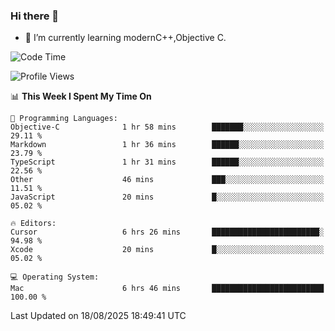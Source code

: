 ### Hi there 👋
- 🌱 I’m currently learning modernC++,Objective C.
<!--
**Asukaki7/Asukaki7** is a ✨ _special_ ✨ repository because its `README.md` (this file) appears on your GitHub profile.

Here are some ideas to get you started:

- 🔭 I’m currently working on ...
- 🌱 I’m currently learning ...
- 👯 I’m looking to collaborate on ...
- 🤔 I’m looking for help with ...
- 💬 Ask me about ...
- 📫 How to reach me: ...
- 😄 Pronouns: ...
- ⚡ Fun fact: ...
-->
<!--START_SECTION:waka-->
![Code Time](http://img.shields.io/badge/Code%20Time-691%20hrs%2053%20mins-blue)

![Profile Views](http://img.shields.io/badge/Profile%20Views-0-blue)

📊 **This Week I Spent My Time On** 

```text
💬 Programming Languages: 
Objective-C              1 hr 58 mins        ███████░░░░░░░░░░░░░░░░░░   29.11 % 
Markdown                 1 hr 36 mins        ██████░░░░░░░░░░░░░░░░░░░   23.79 % 
TypeScript               1 hr 31 mins        ██████░░░░░░░░░░░░░░░░░░░   22.56 % 
Other                    46 mins             ███░░░░░░░░░░░░░░░░░░░░░░   11.51 % 
JavaScript               20 mins             █░░░░░░░░░░░░░░░░░░░░░░░░   05.02 % 

🔥 Editors: 
Cursor                   6 hrs 26 mins       ████████████████████████░   94.98 % 
Xcode                    20 mins             █░░░░░░░░░░░░░░░░░░░░░░░░   05.02 % 

💻 Operating System: 
Mac                      6 hrs 46 mins       █████████████████████████   100.00 % 
```


 Last Updated on 18/08/2025 18:49:41 UTC
<!--END_SECTION:waka-->
